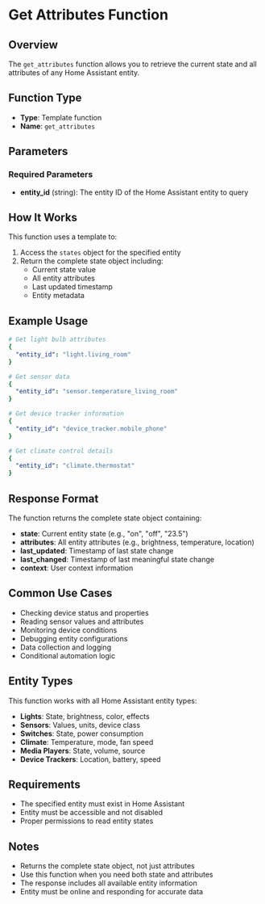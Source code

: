 # Get Attributes Function

## Overview
The `get_attributes` function allows you to retrieve the current state and all attributes of any Home Assistant entity.

## Function Type
- **Type**: Template function
- **Name**: `get_attributes`

## Parameters

### Required Parameters
- **entity_id** (string): The entity ID of the Home Assistant entity to query

## How It Works
This function uses a template to:
1. Access the `states` object for the specified entity
2. Return the complete state object including:
   - Current state value
   - All entity attributes
   - Last updated timestamp
   - Entity metadata

## Example Usage

```yaml
# Get light bulb attributes
{
  "entity_id": "light.living_room"
}

# Get sensor data
{
  "entity_id": "sensor.temperature_living_room"
}

# Get device tracker information
{
  "entity_id": "device_tracker.mobile_phone"
}

# Get climate control details
{
  "entity_id": "climate.thermostat"
}
```

## Response Format
The function returns the complete state object containing:
- **state**: Current entity state (e.g., "on", "off", "23.5")
- **attributes**: All entity attributes (e.g., brightness, temperature, location)
- **last_updated**: Timestamp of last state change
- **last_changed**: Timestamp of last meaningful state change
- **context**: User context information

## Common Use Cases
- Checking device status and properties
- Reading sensor values and attributes
- Monitoring device conditions
- Debugging entity configurations
- Data collection and logging
- Conditional automation logic

## Entity Types
This function works with all Home Assistant entity types:
- **Lights**: State, brightness, color, effects
- **Sensors**: Values, units, device class
- **Switches**: State, power consumption
- **Climate**: Temperature, mode, fan speed
- **Media Players**: State, volume, source
- **Device Trackers**: Location, battery, speed

## Requirements
- The specified entity must exist in Home Assistant
- Entity must be accessible and not disabled
- Proper permissions to read entity states

## Notes
- Returns the complete state object, not just attributes
- Use this function when you need both state and attributes
- The response includes all available entity information
- Entity must be online and responding for accurate data
